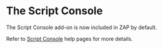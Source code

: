 # The Script Console

The Script Console add-on is now included in ZAP by default.

Refer to [Script Console](https://github.com/zaproxy/zap-core-help/wiki/HelpAddonsScriptsScripts) help pages for more details.